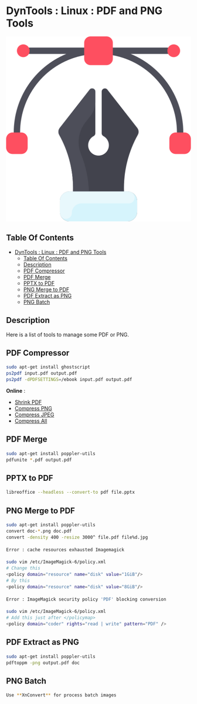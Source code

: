 # DynTools : Linux : PDF and PNG Tools

![Icon](../../icon.png)

## Table Of Contents

- [DynTools : Linux : PDF and PNG Tools](#dyntools--linux--pdf-and-png-tools)
  - [Table Of Contents](#table-of-contents)
  - [Description](#description)
  - [PDF Compressor](#pdf-compressor)
  - [PDF Merge](#pdf-merge)
  - [PPTX to PDF](#pptx-to-pdf)
  - [PNG Merge to PDF](#png-merge-to-pdf)
  - [PDF Extract as PNG](#pdf-extract-as-png)
  - [PNG Batch](#png-batch)

## Description

Here is a list of tools to manage some PDF or PNG.

## PDF Compressor

```bash
sudo apt-get install ghostscript
ps2pdf input.pdf output.pdf
ps2pdf -dPDFSETTINGS=/ebook input.pdf output.pdf
```

**Online** :

- [Shrink PDF](https://shrinkpdf.com/)
- [Compress PNG](https://compresspng.com/)
- [Compress JPEG](https://compressjpeg.com/)
- [Compress All](https://www.wecompress.com/en/)

## PDF Merge

```bash
sudo apt-get install poppler-utils
pdfunite *.pdf output.pdf
```

## PPTX to PDF

```bash
libreoffice --headless --convert-to pdf file.pptx
```

## PNG Merge to PDF

```bash
sudo apt-get install poppler-utils
convert doc-*.png doc.pdf
convert -density 400 -resize 3000^ file.pdf file%d.jpg

Error : cache resources exhausted Imagemagick

sudo vim /etc/ImageMagick-6/policy.xml
# Change this
<policy domain="resource" name="disk" value="1GiB"/>
# By this
<policy domain="resource" name="disk" value="8GiB"/>

Error : ImageMagick security policy 'PDF' blocking conversion

sudo vim /etc/ImageMagick-6/policy.xml
# Add this just after </policymap>
<policy domain="coder" rights="read | write" pattern="PDF" />
```

## PDF Extract as PNG

```bash
sudo apt-get install poppler-utils
pdftoppm -png output.pdf doc
```

## PNG Batch

```bash
Use **XnConvert** for process batch images
```
